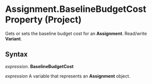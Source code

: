 
# Assignment.BaselineBudgetCost Property (Project)

Gets or sets the baseline budget cost for an  **Assignment**. Read/write **Variant**.


## Syntax

 _expression_. **BaselineBudgetCost**

 _expression_ A variable that represents an **Assignment** object.

